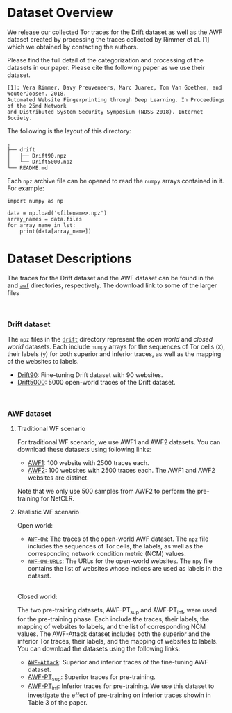 # Dataset Overview

We release our collected Tor traces for the Drift dataset as well as the AWF dataset created by processing the traces collected by Rimmer et al. [1] which we obtained by contacting the authors.


Please find the full detail of the categorization and processing of the datasets in our paper. Please cite the following paper as we use their dataset.

```
[1]: Vera Rimmer, Davy Preuveneers, Marc Juarez, Tom Van Goethem, and WouterJoosen. 2018.  
Automated Website Fingerprinting through Deep Learning. In Proceedings of the 25nd Network 
and Distributed System Security Symposium (NDSS 2018). Internet Society.
```

The following is the layout of this directory:
```
.
├── drift
│   ├── Drift90.npz
│   └── Drift5000.npz
└── README.md
```

Each `npz` archive file can be opened to read the `numpy` arrays contained in it. For example:
```
import numpy as np

data = np.load('<filename>.npz')
array_names = data.files
for array_name in lst:
    print(data[array_name])
```

# Dataset Descriptions

The traces for the Drift dataset and the AWF dataset can be found in the and [`awf`](./awf/) directories, respectively. The download link to some of the larger files 

<br />


### Drift dataset
The `npz` files in the [`drift`](./drift/) directory represent the *open world* and *closed world* datasets. Each include `numpy` arrays for the sequences of Tor cells (`X`), their labels (`y`) for both superior and inferior traces, as well as the mapping of the websites to labels.

* [Drift90](./drift/Drift90.npz): Fine-tuning Drift dataset with 90 websites.
* [Drift5000](./drift/Drift5000.npz): 5000 open-world traces of the Drift dataset. 

<br />

### AWF dataset

1.  Traditional WF scenario

    For traditional WF scenario, we use AWF1 and AWF2 datasets. You can download these datasets using following links:
    * [AWF1](https://drive.google.com/file/d/1ZQqc_pZBSJuwqbniCol-WR14jf--tLPZ/view?usp=sharing): 100 website with 2500 traces each.
    * [AWF2](https://drive.google.com/file/d/1hT__6CZ_QTaD6K04Gn46PoA3P44LHvpb/view?usp=sharing): 100 websites with 2500 traces each. The AWF1 and AWF2 websites are distinct. 

    Note that we only use 500 samples from AWF2 to perform the pre-training for NetCLR.

2. Realistic WF scenario
    
    Open world:
    * [`AWF-OW`](https://drive.google.com/file/d/1mrhI51RsrYmNNqsYsI05iFwtYtpuPfRC/view?usp=share_link): The traces of the open-world AWF dataset. The `npz` file includes the sequences of Tor cells, the labels, as well as the corresponding network condition metric (NCM) values.
    * [`AWF-OW-URLs`](https://drive.google.com/file/d/17GHbxmPSwSyiqk9GG3iYzP1V1BOcNrNh/view?usp=sharing): The URLs for the open-world websites. The `npy` file contains the list of websites whose indices are used as labels in the dataset. 

    <br />


    Closed world: 

    The two pre-training datasets, AWF-PT<sub>sup</sub> and AWF-PT<sub>inf</sub>, were used for the pre-training phase. Each include the traces, their labels, the mapping of websites to labels, and the list of corresponding NCM values. The AWF-Attack dataset includes both the superior and the inferior Tor traces, their labels, and the mapping of websites to labels. You can download the datasets using the following links:

    * [`AWF-Attack`](https://drive.google.com/file/d/1ZpatzDlAnAos0kTk7mLvztApaDhbSzZQ/view?usp=sharing): Superior and inferior traces of the fine-tuning AWF dataset.
    * [AWF-PT<sub>sup</sub>](https://drive.google.com/file/d/1cuISvRsgzFta5KR82SoL6eM4X8Zg7SOh/view?usp=sharing): Superior traces for pre-training.
    * [AWF-PT<sub>inf</sub>](https://drive.google.com/file/d/1ApKj61C2DfU4qlvlCvm7O5EVG8eS_HbF/view?usp=sharing): Inferior traces for pre-training. We use this dataset to investigate the effect of pre-training on inferior traces showin in Table 3 of the paper.